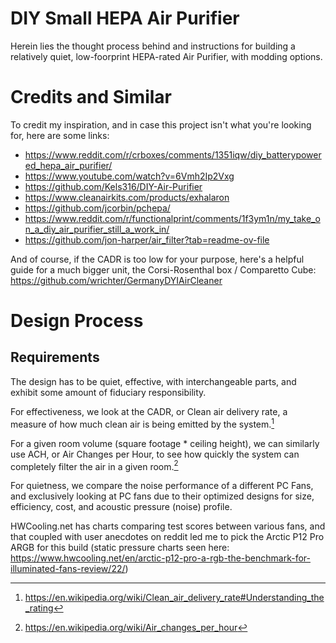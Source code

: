 # DIY Small HEPA Air Purifier
Herein lies the thought process behind and instructions for building a relatively quiet, low-foorprint HEPA-rated Air Purifier, with modding options.


# Credits and Similar
To credit my inspiration, and in case this project isn't what you're looking for, here are some links:

* https://www.reddit.com/r/crboxes/comments/1351iqw/diy_batterypowered_hepa_air_purifier/
* https://www.youtube.com/watch?v=6Vmh2Ip2Vxg
* https://github.com/Kels316/DIY-Air-Purifier
* https://www.cleanairkits.com/products/exhalaron
* https://github.com/jcorbin/pchepa/
* https://www.reddit.com/r/functionalprint/comments/1f3ym1n/my_take_on_a_diy_air_purifier_still_a_work_in/
* https://github.com/jon-harper/air_filter?tab=readme-ov-file

And of course, if the CADR is too low for your purpose, here's a helpful guide for a much bigger unit, the Corsi-Rosenthal box / Comparetto Cube:
https://github.com/wrichter/GermanyDYIAirCleaner

# Design Process
## Requirements
The design has to be quiet, effective, with interchangeable parts, and exhibit some amount of fiduciary responsibility.

For effectiveness, we look at the CADR, or Clean air delivery rate, a measure of how much clean air is being emitted by the system.[^1]
[^1]: https://en.wikipedia.org/wiki/Clean_air_delivery_rate#Understanding_the_rating

For a given room volume (square footage * ceiling height), we can similarly use ACH, or Air Changes per Hour, to see how quickly the system can completely filter the air in a given room.[^2]
[^2]: https://en.wikipedia.org/wiki/Air_changes_per_hour

For quietness, we compare the noise performance of a different PC Fans, and exclusively looking at PC fans due to their optimized designs for size, efficiency, cost, and acoustic pressure (noise) profile. 

HWCooling.net has charts comparing test scores between various fans, and that coupled with user anecdotes on reddit led me to pick the Arctic P12 Pro ARGB for this build (static pressure charts seen here: https://www.hwcooling.net/en/arctic-p12-pro-a-rgb-the-benchmark-for-illuminated-fans-review/22/)






